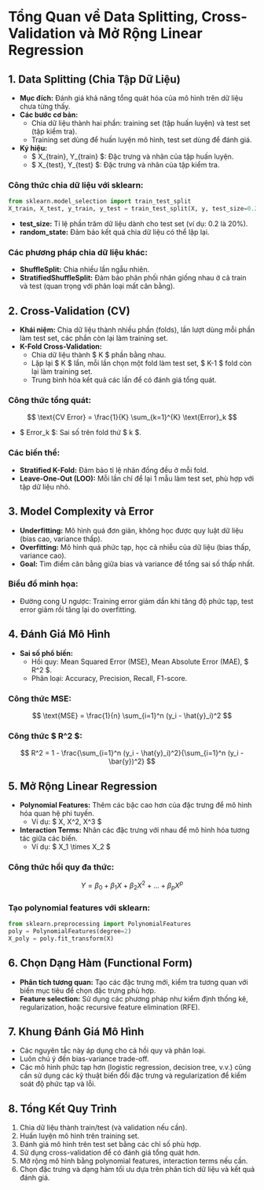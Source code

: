 

# Tổng Quan về Data Splitting, Cross-Validation và Mở Rộng Linear Regression

## 1. Data Splitting (Chia Tập Dữ Liệu)

- **Mục đích:** Đánh giá khả năng tổng quát hóa của mô hình trên dữ liệu chưa từng thấy.
- **Các bước cơ bản:**
    - Chia dữ liệu thành hai phần: training set (tập huấn luyện) và test set (tập kiểm tra).
    - Training set dùng để huấn luyện mô hình, test set dùng để đánh giá.
- **Ký hiệu:**
    - \$ X_{train}, Y_{train} \$: Đặc trưng và nhãn của tập huấn luyện.
    - \$ X_{test}, Y_{test} \$: Đặc trưng và nhãn của tập kiểm tra.


### Công thức chia dữ liệu với sklearn:

```python
from sklearn.model_selection import train_test_split
X_train, X_test, y_train, y_test = train_test_split(X, y, test_size=0.2, random_state=42)
```

- **test_size:** Tỉ lệ phần trăm dữ liệu dành cho test set (ví dụ: 0.2 là 20%).
- **random_state:** Đảm bảo kết quả chia dữ liệu có thể lặp lại.


### Các phương pháp chia dữ liệu khác:

- **ShuffleSplit:** Chia nhiều lần ngẫu nhiên.
- **StratifiedShuffleSplit:** Đảm bảo phân phối nhãn giống nhau ở cả train và test (quan trọng với phân loại mất cân bằng).


## 2. Cross-Validation (CV)

- **Khái niệm:** Chia dữ liệu thành nhiều phần (folds), lần lượt dùng mỗi phần làm test set, các phần còn lại làm training set.
- **K-Fold Cross-Validation:**
    - Chia dữ liệu thành \$ K \$ phần bằng nhau.
    - Lặp lại \$ K \$ lần, mỗi lần chọn một fold làm test set, \$ K-1 \$ fold còn lại làm training set.
    - Trung bình hóa kết quả các lần để có đánh giá tổng quát.


### Công thức tổng quát:

$$
\text{CV Error} = \frac{1}{K} \sum_{k=1}^{K} \text{Error}_k
$$

- \$ Error_k \$: Sai số trên fold thứ \$ k \$.


### Các biến thể:

- **Stratified K-Fold:** Đảm bảo tỉ lệ nhãn đồng đều ở mỗi fold.
- **Leave-One-Out (LOO):** Mỗi lần chỉ để lại 1 mẫu làm test set, phù hợp với tập dữ liệu nhỏ.


## 3. Model Complexity và Error

- **Underfitting:** Mô hình quá đơn giản, không học được quy luật dữ liệu (bias cao, variance thấp).
- **Overfitting:** Mô hình quá phức tạp, học cả nhiễu của dữ liệu (bias thấp, variance cao).
- **Goal:** Tìm điểm cân bằng giữa bias và variance để tổng sai số thấp nhất.


### Biểu đồ minh họa:

- Đường cong U ngược: Training error giảm dần khi tăng độ phức tạp, test error giảm rồi tăng lại do overfitting.


## 4. Đánh Giá Mô Hình

- **Sai số phổ biến:**
    - Hồi quy: Mean Squared Error (MSE), Mean Absolute Error (MAE), \$ R^2 \$.
    - Phân loại: Accuracy, Precision, Recall, F1-score.


### Công thức MSE:

$$
\text{MSE} = \frac{1}{n} \sum_{i=1}^n (y_i - \hat{y}_i)^2
$$

### Công thức \$ R^2 \$:

$$
R^2 = 1 - \frac{\sum_{i=1}^n (y_i - \hat{y}_i)^2}{\sum_{i=1}^n (y_i - \bar{y})^2}
$$

## 5. Mở Rộng Linear Regression

- **Polynomial Features:** Thêm các bậc cao hơn của đặc trưng để mô hình hóa quan hệ phi tuyến.
    - Ví dụ: \$ X, X^2, X^3 \$
- **Interaction Terms:** Nhân các đặc trưng với nhau để mô hình hóa tương tác giữa các biến.
    - Ví dụ: \$ X_1 \times X_2 \$


### Công thức hồi quy đa thức:

$$
Y = \beta_0 + \beta_1 X + \beta_2 X^2 + ... + \beta_p X^p
$$

### Tạo polynomial features với sklearn:

```python
from sklearn.preprocessing import PolynomialFeatures
poly = PolynomialFeatures(degree=2)
X_poly = poly.fit_transform(X)
```


## 6. Chọn Dạng Hàm (Functional Form)

- **Phân tích tương quan:** Tạo các đặc trưng mới, kiểm tra tương quan với biến mục tiêu để chọn đặc trưng phù hợp.
- **Feature selection:** Sử dụng các phương pháp như kiểm định thống kê, regularization, hoặc recursive feature elimination (RFE).


## 7. Khung Đánh Giá Mô Hình

- Các nguyên tắc này áp dụng cho cả hồi quy và phân loại.
- Luôn chú ý đến bias-variance trade-off.
- Các mô hình phức tạp hơn (logistic regression, decision tree, v.v.) cũng cần sử dụng các kỹ thuật biến đổi đặc trưng và regularization để kiểm soát độ phức tạp và lỗi.


## 8. Tổng Kết Quy Trình

1. Chia dữ liệu thành train/test (và validation nếu cần).
2. Huấn luyện mô hình trên training set.
3. Đánh giá mô hình trên test set bằng các chỉ số phù hợp.
4. Sử dụng cross-validation để có đánh giá tổng quát hơn.
5. Mở rộng mô hình bằng polynomial features, interaction terms nếu cần.
6. Chọn đặc trưng và dạng hàm tối ưu dựa trên phân tích dữ liệu và kết quả đánh giá.

